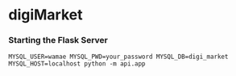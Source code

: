 # digiMarket

### Starting the Flask Server
```
MYSQL_USER=wamae MYSQL_PWD=your_password MYSQL_DB=digi_market MYSQL_HOST=localhost python -m api.app
```